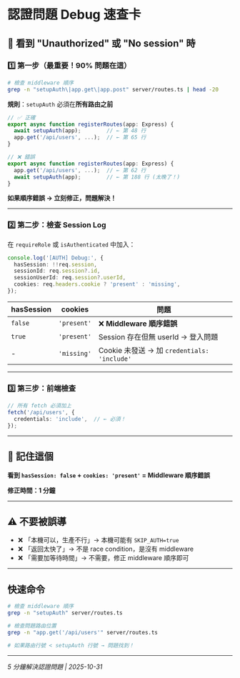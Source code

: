 # 認證問題 Debug 速查卡

## 🚨 看到 "Unauthorized" 或 "No session" 時

### 1️⃣ 第一步（最重要！90% 問題在這）

```bash
# 檢查 middleware 順序
grep -n "setupAuth\|app.get\|app.post" server/routes.ts | head -20
```

**規則**：`setupAuth` 必須在**所有路由之前**

```typescript
// ✅ 正確
export async function registerRoutes(app: Express) {
  await setupAuth(app);        // ← 第 48 行
  app.get('/api/users', ...);  // ← 第 65 行
}

// ❌ 錯誤
export async function registerRoutes(app: Express) {
  app.get('/api/users', ...);  // ← 第 62 行
  await setupAuth(app);        // ← 第 188 行 (太晚了！)
}
```

**如果順序錯誤 → 立刻修正，問題解決！**

---

### 2️⃣ 第二步：檢查 Session Log

在 `requireRole` 或 `isAuthenticated` 中加入：

```typescript
console.log('[AUTH] Debug:', {
  hasSession: !!req.session,
  sessionId: req.session?.id,
  sessionUserId: req.session?.userId,
  cookies: req.headers.cookie ? 'present' : 'missing',
});
```

| hasSession | cookies | 問題 |
|-----------|---------|------|
| `false` | `'present'` | ❌ **Middleware 順序錯誤** |
| `true` | `'present'` | Session 存在但無 userId → 登入問題 |
| - | `'missing'` | Cookie 未發送 → 加 `credentials: 'include'` |

---

### 3️⃣ 第三步：前端檢查

```typescript
// 所有 fetch 必須加上
fetch('/api/users', {
  credentials: 'include',  // ← 必須！
});
```

---

## 🎯 記住這個

**看到 `hasSession: false` + `cookies: 'present'` = Middleware 順序錯誤**

**修正時間：1 分鐘**

---

## ⚠️ 不要被誤導

- ❌ 「本機可以，生產不行」→ 本機可能有 `SKIP_AUTH=true`
- ❌ 「返回太快了」→ 不是 race condition，是沒有 middleware
- ❌ 「需要加等待時間」→ 不需要，修正 middleware 順序即可

---

## 快速命令

```bash
# 檢查 middleware 順序
grep -n "setupAuth" server/routes.ts

# 檢查問題路由位置
grep -n "app.get('/api/users'" server/routes.ts

# 如果路由行號 < setupAuth 行號 → 問題找到！
```

---

*5 分鐘解決認證問題 | 2025-10-31*
